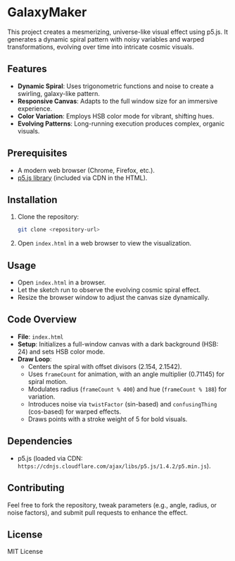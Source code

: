# GalaxyMaker

This project creates a mesmerizing, universe-like visual effect using p5.js. It generates a dynamic spiral pattern with noisy variables and warped transformations, evolving over time into intricate cosmic visuals.

## Features
- **Dynamic Spiral**: Uses trigonometric functions and noise to create a swirling, galaxy-like pattern.
- **Responsive Canvas**: Adapts to the full window size for an immersive experience.
- **Color Variation**: Employs HSB color mode for vibrant, shifting hues.
- **Evolving Patterns**: Long-running execution produces complex, organic visuals.

## Prerequisites
- A modern web browser (Chrome, Firefox, etc.).
- [p5.js library](https://p5js.org/) (included via CDN in the HTML).

## Installation
1. Clone the repository:
   ```bash
   git clone <repository-url>
   ```
2. Open `index.html` in a web browser to view the visualization.

## Usage
- Open `index.html` in a browser.
- Let the sketch run to observe the evolving cosmic spiral effect.
- Resize the browser window to adjust the canvas size dynamically.

## Code Overview
- **File**: `index.html`
- **Setup**: Initializes a full-window canvas with a dark background (HSB: 24) and sets HSB color mode.
- **Draw Loop**:
  - Centers the spiral with offset divisors (2.154, 2.1542).
  - Uses `frameCount` for animation, with an angle multiplier (0.71145) for spiral motion.
  - Modulates radius (`frameCount % 400`) and hue (`frameCount % 188`) for variation.
  - Introduces noise via `twistFactor` (sin-based) and `confusingThing` (cos-based) for warped effects.
  - Draws points with a stroke weight of 5 for bold visuals.

## Dependencies
- p5.js (loaded via CDN: `https://cdnjs.cloudflare.com/ajax/libs/p5.js/1.4.2/p5.min.js`).

## Contributing
Feel free to fork the repository, tweak parameters (e.g., angle, radius, or noise factors), and submit pull requests to enhance the effect.

## License
MIT License

